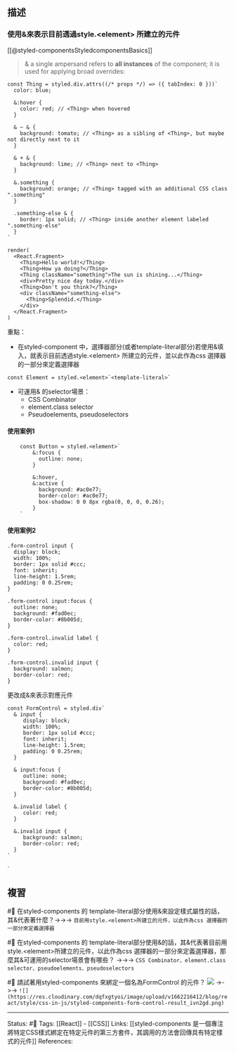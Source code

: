 
## 描述

### 使用&來表示目前透過style.\<element\> 所建立的元件

[[@styled-componentsStyledcomponentsBasics]]
> 	& a single ampersand refers to **all instances** of the component; it is used for applying broad overrides:

```
const Thing = styled.div.attrs((/* props */) => ({ tabIndex: 0 }))`
  color: blue;

  &:hover {
    color: red; // <Thing> when hovered
  }

  & ~ & {
    background: tomato; // <Thing> as a sibling of <Thing>, but maybe not directly next to it
  }

  & + & {
    background: lime; // <Thing> next to <Thing>
  }

  &.something {
    background: orange; // <Thing> tagged with an additional CSS class ".something"
  }

  .something-else & {
    border: 1px solid; // <Thing> inside another element labeled ".something-else"
  }
`

render(
  <React.Fragment>
    <Thing>Hello world!</Thing>
    <Thing>How ya doing?</Thing>
    <Thing className="something">The sun is shining...</Thing>
    <div>Pretty nice day today.</div>
    <Thing>Don't you think?</Thing>
    <div className="something-else">
      <Thing>Splendid.</Thing>
    </div>
  </React.Fragment>
)
```

重點：
- 在styled-component 中，選擇器部分(或者template-literal部分)若使用&填入，就表示目前透過style.\<element\> 所建立的元件，並以此作為css 選擇器的一部分來定義選擇器
```
const Element = styled.<element>`<template-literal>`
```
- 可運用& 的selector場景：
	- CSS Combinator
	- element.class selector
	- Pseudoelements, pseudoselectors

#### 使用案例1
```
	const Button = styled.<element>`
		&:focus {
		  outline: none;
		}
		
		&:hover,
		&:active {
		  background: #ac0e77;
		  border-color: #ac0e77;
		  box-shadow: 0 0 8px rgba(0, 0, 0, 0.26);
		}
	`
```


#### 使用案例2


```
.form-control input {
  display: block;
  width: 100%;
  border: 1px solid #ccc;
  font: inherit;
  line-height: 1.5rem;
  padding: 0 0.25rem;
}

.form-control input:focus {
  outline: none;
  background: #fad0ec;
  border-color: #8b005d;
}

.form-control.invalid label {
  color: red;
}

.form-control.invalid input {
  background: salmon;
  border-color: red;
}
```
  
更改成&來表示對應元件
```
const FormControl = styled.div`
  & input {
     display: block;
     width: 100%;
     border: 1px solid #ccc;
     font: inherit;
     line-height: 1.5rem;
     padding: 0 0.25rem;
  }

  & input:focus {
     outline: none;
     background: #fad0ec;
     border-color: #8b005d;
  }

  &.invalid label {
     color: red;
  }

  &.invalid input {
     background: salmon;
     border-color: red;
  }
`
```

`

## 複習
#🧠 在styled-components 的 template-literal部分使用&來設定樣式屬性的話，其&代表著什麼？->->-> `目前用style.<element>所建立的元件，以此作為css 選擇器的一部分來定義選擇器`
<!--SR:!2023-06-11,173,250-->


#🧠 在styled-components 的 template-literal部分使用&的話，其&代表著目前用style.\<element\>所建立的元件，以此作為css 選擇器的一部分來定義選擇器，那麼其&可運用的selector場景會有哪些？ ->->-> `CSS Combinator、element.class selector、pseudoelements、pseudoselectors`
<!--SR:!2023-01-22,36,230-->

#🧠 請試著用styled-components 來綁定一個名為FormControl 的元件？ ![](https://res.cloudinary.com/dqfxgtyoi/image/upload/v1662216306/blog/react/style/css-in-js/styled-components-form-control-example_niwxzc.png) ->->-> `![](https://res.cloudinary.com/dqfxgtyoi/image/upload/v1662216412/blog/react/style/css-in-js/styled-components-form-control-result_ivn2gd.png)`
<!--SR:!2023-05-11,152,250-->



---
Status: #🌱 
Tags:
[[React]] - [[CSS]]
Links:
[[styled-components 是一個專注將特定CSS樣式綁定在特定元件的第三方套件，其調用的方法會回傳具有特定樣式的元件]]
References: